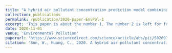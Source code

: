 ```yaml
---
title: "A hybrid air pollutant concentration prediction model combining secondary decomposition and sequence reconstruction"
collection: publications
permalink: /publication/2020-paper-EnvPol-1
excerpt: 'This paper is about the number 1. The number 2 is left for future work.'
date: 2020-11-01
venue: 'Environmental Pollution'
paperurl: 'https://www.sciencedirect.com/science/article/abs/pii/S0269749120344262'
citation: 'Sun, W., Huang, C., 2020. A hybrid air pollutant concentration prediction model combining secondary decomposition and sequence reconstruction. Environ. Pollut. 266, 115216. https://doi.org/10.1016/j.envpol.2020.115216'
---
```


